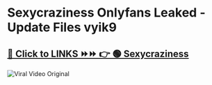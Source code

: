 
 # Sexycraziness Onlyfans Leaked - Update Files vyik9

## <h2><a href="https://clipsfans.com/Sexycraziness&ref=git">🔗 Click to LINKS ⏩⏩ 👉 🟢 Sexycraziness </a></h2>

<a href="https://clipsfans.com/Sexycraziness&ref=git" rel="nofollow" data-target="animated-image.originalLink"><img src="https://i.ibb.co.com/xMMVF88/686577567.gif" alt="Viral Video Original" style="max-width: 100%; display: inline-block;" data-target="animated-image.originalImage"></a>

